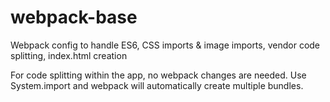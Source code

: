 # webpack-base
Webpack config to handle ES6, CSS imports &amp; image imports, vendor code splitting, index.html creation

For code splitting within the app, no webpack changes are needed. Use System.import and webpack will automatically create multiple bundles.
